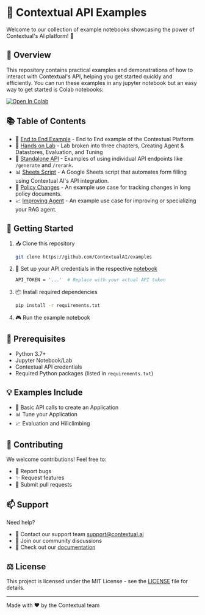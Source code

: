 # 🌟 Contextual API Examples

Welcome to our collection of example notebooks showcasing the power of Contextual's AI platform! 🚀

## 🎯 Overview

This repository contains practical examples and demonstrations of how to interact with Contextual's API, helping you get started quickly and efficiently. You can run these examples in any jupyter notebook but an easy way to get started is Colab notebooks:

<a target="_blank" href="https://colab.research.google.com/github/ContextualAI/examples/blob/main/01-getting-started/end-to-end-example.ipynb">
  <img src="https://colab.research.google.com/assets/colab-badge.svg" alt="Open In Colab"/>
</a>

## 📚 Table of Contents

  - 🚀 [End to End Example](01-getting-started/) - End to End example of the Contextual Platform
  - 🔬 [Hands on Lab](02-hands-on-lab/) - Lab broken into three chapters, Creating Agent & Datastores, Evaluation, and Tuning
  - 🔧 [Standalone API](03-standalone-api/) - Examples of using individual API endpoints like `/generate` and `/rerank`.
  - 📊 [Sheets Script](04-sheets-script/) - A Google Sheets script that automates form filling using Contextual AI's API integration.
  - 📝 [Policy Changes](05-policy-changes/) - An example use case for tracking changes in long policy documents.
  - 📈 [Improving Agent](06-improve-agent-performance/) - An example use case for improving or specializing your RAG agent.

## 🚀 Getting Started

1. 📥 Clone this repository
    ```bash
    git clone https://github.com/ContextualAI/examples
    ```
2. 🔑 Set up your API credentials in the respective [notebook](01-getting-started/end-to-end-example.ipynb)
    ```bash
    API_TOKEN = '...'  # Replace with your actual API token
    ```
3. 📦 Install required dependencies
    ```bash
    pip install -r requirements.txt
    ```
4. 🎮 Run the example notebook

## 🔧 Prerequisites

- Python 3.7+
- Jupyter Notebook/Lab
- Contextual API credentials
- Required Python packages (listed in `requirements.txt`)

## 💡 Examples Include

- 🔄 Basic API calls to create an Application
- 📊 Tune your Application
- 📈 Evaluation and Hillclimbing

## 🤝 Contributing

We welcome contributions! Feel free to:
- 🐛 Report bugs
- ✨ Request features
- 🔀 Submit pull requests

## 📫 Support

Need help? 
- 📧 Contact our support team [support@contextual.ai](mailto:support@contextual.ai)
- 💬 Join our community discussions
- 📖 Check out our [documentation](https://docs.contextual.ai)

## ⚖️ License

This project is licensed under the MIT License - see the [LICENSE](LICENSE) file for details.

---
Made with ❤️ by the Contextual team

